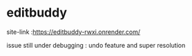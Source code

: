 # editbuddy

site-link :https://editbuddy-rwxi.onrender.com/

issue still under debugging : undo feature 
                                   and super resolution
